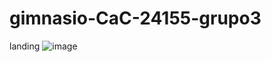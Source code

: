 # gimnasio-CaC-24155-grupo3


landing
![image](https://github.com/nicolas-rosencovich/gimnasio-CaC-24155-grupo3/assets/139424337/dfaaad98-61f6-4752-8675-4813a0735747)
